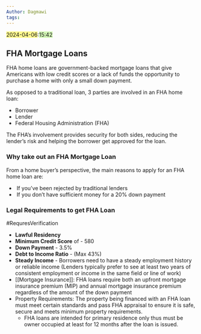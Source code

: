 ```yaml
---
Author: Dagmawi
tags:
---
```

<span style="background:#fff88f">2024-04-06</span>:<span style="background:#d3f8b6">15:42</span>

## FHA Mortgage Loans
FHA home loans are government-backed mortgage loans that give Americans with low credit scores or a lack of funds the opportunity to purchase a home with only a small down payment.

As opposed to a traditional loan, 3 parties are involved in an FHA home loan: 

- Borrower
- Lender
- Federal Housing Administration (FHA)

The FHA’s involvement provides security for both sides, reducing the lender’s risk and helping the borrower get approved for the loan.

### Why take out an FHA Mortgage Loan

From a home buyer’s perspective, the main reasons to apply for an FHA home loan are:
-  If you’ve been rejected by traditional lenders
-  If you don’t have sufficient money for a 20% down payment

### Legal Requirements to get FHA Loan
#RequresVerification

- **Lawful Residency** 
- **Minimum Credit Score** of - 580
- **Down Payment** - 3.5%
- **Debt to Income Ratio** - (Max 43%)
- **Steady Income** - Borrowers need to have a steady employment history or reliable income   (Lenders typically prefer to see at least two years of consistent employment or income in the same field or line of work)
- [[Mortgage Insurance]]: FHA loans require both an upfront mortgage insurance premium (MIP) and annual mortgage insurance premium regardless of the amount of the down payment
- Property Requirements: The property being financed with an FHA loan must meet certain standards and pass FHA appraisal to ensure it is safe, secure and meets minimum property requirements.
	- FHA loans are intended for primary residence only thus must be owner occupied at least for 12 months after the loan is issued.